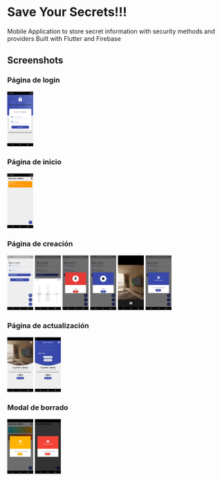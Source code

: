 # Save Your Secrets!!!

Mobile Application to store secret information with security methods and providers
Built with Flutter and Firebase

## Screenshots
### Página de login
<img alt="login" src="./assets/login.png" style="width: 60px"/>

### Página de inicio
<img alt="home" src="./assets/main.png" style="width: 60px"/>

### Página de creación
<img alt="creation" src="./assets/creation.png" style="width: 60px"/>
<img alt="date" src="./assets/date.png" style="width: 60px"/>
<img alt="record" src="./assets/recordaudio.png" style="width: 60px"/>
<img alt="record" src="./assets/recordinitialized.png" style="width: 60px"/>
<img alt="picture" src="./assets/takepicture.png" style="width: 60px"/>
<img alt="created" src="./assets/secretcreaated.png" style="width: 60px"/>


### Página de actualización
<img alt="secretdetail" src="./assets/secretdetail.png" style="width: 60px" />
<img alt="secretupdate" src="./assets/secretupdate.png" style="width: 60px" />

### Modal de borrado
<img alt="warning" src="./assets/warning.png" style="width: 60px" />
<img alt="secretdeleted" src="./assets/secretdeleted.png" style="width: 60px" />